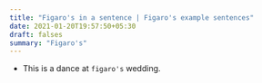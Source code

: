 ```yaml
---
title: "Figaro's in a sentence | Figaro's example sentences"
date: 2021-01-20T19:57:50+05:30
draft: falses
summary: "Figaro's"
---
```

- This is a dance at `figaro's` wedding.
                 
